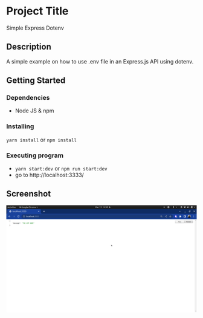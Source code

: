# Project Title

Simple Express Dotenv

## Description

A simple example on how to use .env file in an Express.js API using dotenv.

## Getting Started

### Dependencies

* Node JS & npm

### Installing

`yarn install` or `npm install`

### Executing program

* `yarn start:dev` or `npm run start:dev`
* go to http://localhost:3333/

## Screenshot
![Alt text](/screenshot.png?raw=true "Screenshot")
